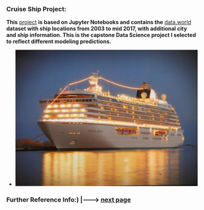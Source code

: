### Cruise Ship Project:
**This** [project](https://github.com/fvgras/cruise-ship-proj/) **is based on Jupyter Notebooks and contains the** [data.world](https://data.world) **dataset with ship locations from 2003 to mid 2017, with additional city and ship information. This is the capstone Data Science project I selected to reflect different modeling predictions.**

- ![ship](./images/night_ship_image_usatoday.jpg)

### Further Reference Info:) |---> [next page](./reference.md) 

```markdown
```
